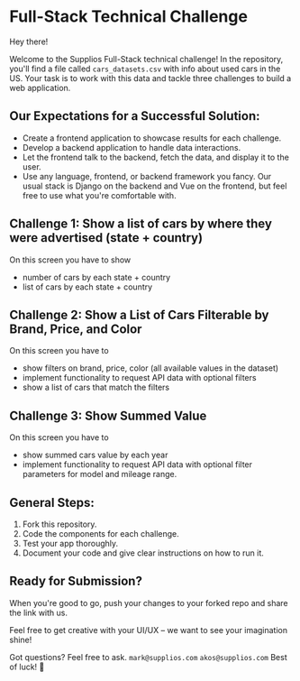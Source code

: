 # Full-Stack Technical Challenge

Hey there!

Welcome to the Supplios Full-Stack technical challenge! In the repository, you'll find a file called `cars_datasets.csv` with info about used cars in the US. Your task is to work with this data and tackle three challenges to build a web application.

## Our Expectations for a Successful Solution:
- Create a frontend application to showcase results for each challenge.
- Develop a backend application to handle data interactions.
- Let the frontend talk to the backend, fetch the data, and display it to the user.
- Use any language, frontend, or backend framework you fancy. Our usual stack is Django on the backend and Vue on the frontend, but feel free to use what you're comfortable with.

## Challenge 1: Show a list of cars by where they were advertised (state + country)
On this screen you have to show
- number of cars by each state + country
- list of cars by each state + country

## Challenge 2: Show a List of Cars Filterable by Brand, Price, and Color
On this screen you have to
- show filters on brand, price, color (all available values in the dataset)
- implement functionality to request API data with optional filters
- show a list of cars that match the filters

## Challenge 3: Show Summed Value
On this screen you have to
- show summed cars value by each year
- implement functionality to request API data with optional filter parameters for model and mileage range.

## General Steps:
1. Fork this repository.
2. Code the components for each challenge.
3. Test your app thoroughly.
4. Document your code and give clear instructions on how to run it.

## Ready for Submission?
When you're good to go, push your changes to your forked repo and share the link with us.

Feel free to get creative with your UI/UX – we want to see your imagination shine!

Got questions? Feel free to ask. `mark@supplios.com` `akos@supplios.com`
Best of luck! 🚀